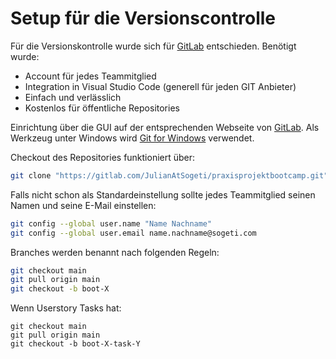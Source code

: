 # Setup für die Versionscontrolle

Für die Versionskontrolle wurde sich für [GitLab](https://about.gitlab.com/) entschieden. Benötigt wurde:

* Account für jedes Teammitglied
* Integration in Visual Studio Code (generell für jeden GIT Anbieter)
* Einfach und verlässlich
* Kostenlos für öffentliche Repositories

Einrichtung über die GUI auf der entsprechenden Webseite von [GitLab](https://gitlab.com/users/sign_in). Als Werkzeug unter Windows wird  [Git for Windows](https://git-scm.com/downloads) verwendet.

Checkout des Repositories funktioniert über:

```bash
git clone "https://gitlab.com/JulianAtSogeti/praxisprojektbootcamp.git"
```

Falls nicht schon als Standardeinstellung sollte jedes Teammitglied seinen Namen und seine E-Mail einstellen:

```bash
git config --global user.name "Name Nachname"
git config --global user.email name.nachname@sogeti.com
```

Branches werden benannt nach folgenden Regeln:

```bash
git checkout main
git pull origin main
git checkout -b boot-X
```

Wenn Userstory Tasks hat:

```
git checkout main
git pull origin main
git checkout -b boot-X-task-Y
```

